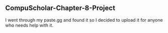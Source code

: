 ## CompuScholar-Chapter-8-Project
I went through my paste.gg and found it so I decided to upload it for anyone who needs help with it.
